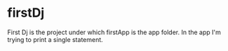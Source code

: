 # firstDj
First Dj is the project under which firstApp is the app folder. In the app I'm trying to print a single statement.
